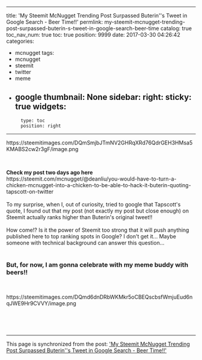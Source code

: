 
---
title: 'My Steemit McNugget Trending Post Surpassed Buterin''s Tweet in Google Search - Beer Time!!'
permlink: my-steemit-mcnugget-trending-post-surpassed-buterin-s-tweet-in-google-search-beer-time
catalog: true
toc_nav_num: true
toc: true
position: 9999
date: 2017-03-30 04:26:42
categories:
- mcnugget
tags:
- mcnugget
- steemit
- twitter
- meme
- google
thumbnail: None
sidebar:
    right:
        sticky: true
widgets:
    -
        type: toc
        position: right
---


<html><p>https://steemitimages.com/DQmSmjbJTmNV2GHRqXRd76QdrGEH3HMsa5KMABS2cw2r3gF/image.png</p><br>
<p><strong>Check my post two days ago here<br>
</strong>https://steemit.com/mcnugget/@deanliu/you-would-have-to-turn-a-chicken-mcnugget-into-a-chicken-to-be-able-to-hack-it-buterin-quoting-tapscott-on-twitter<br>
<br>
To my surprise, when I, out of curiosity, tried to google that Tapscott's quote, I found out that my post (not exactly my post but close enough) on Steemit actually ranks higher than Buterin's original tweet!!<br>
<br>
How come!? Is it the power of Steemit too strong that it will push anything published here to top ranking spots in Google? I don't get it... Maybe someone with technical background can answer this question...<br>
<br>
</p>
<h3>But, for now, I am gonna celebrate with my meme buddy with beers!!</h3><br>
<p>https://steemitimages.com/DQmd6dnDRbWKMkr5oCBEQscbsfWmjuEud6nqJWE9Hr9CVVY/image.png</p>
<p><br></p>
<p><br></p>
</html>

- - -

This page is synchronized from the post: ['My Steemit McNugget Trending Post Surpassed Buterin''s Tweet in Google Search - Beer Time!!'](https://steemit.com/@deanliu/my-steemit-mcnugget-trending-post-surpassed-buterin-s-tweet-in-google-search-beer-time)
